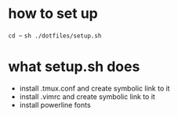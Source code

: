# how to set up
`cd ~`
`sh ./dotfiles/setup.sh`

# what setup.sh does
- install .tmux.conf and create symbolic link to it
- install .vimrc and create symbolic link to it
- install powerline fonts
